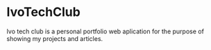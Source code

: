 # IvoTechClub
Ivo tech club is a personal portfolio web aplication for the purpose of showing my projects and articles.
